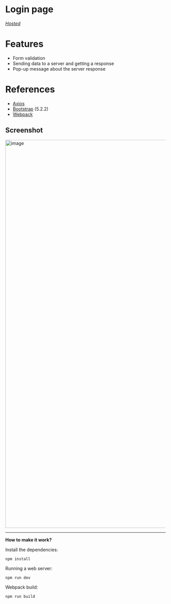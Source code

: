 # Login page

[_Hosted_](https://login-2603b.web.app)

# Features
- Form validation
- Sending data to a server and getting a response 
- Pop-up message about the server response

# References
- [Axios](https://github.com/axios/axios)
- [Bootstrap](https://getbootstrap.com) (5.2.2)
- [Webpack](https://webpack.js.org)

## Screenshot

<img width="1221" alt="image" src="https://user-images.githubusercontent.com/113831614/217215398-7bc58b5b-1fc8-411b-b121-8955c968e23d.png">

---
**How to make it work?**

Install the dependencies:
```shell
npm install
```
Running a web server:
```shell
npm run dev 
```
Webpack build:
```shell
npm run build 
```

